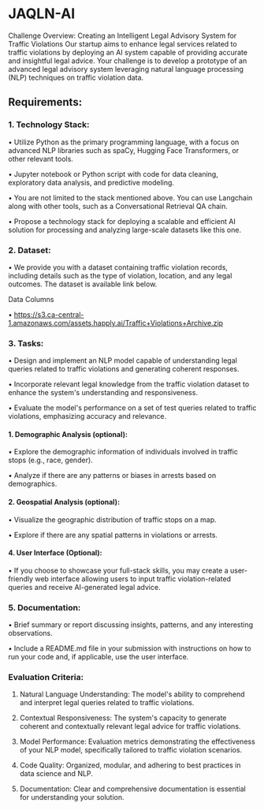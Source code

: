 # JAQLN-AI

Challenge Overview: Creating an Intelligent Legal Advisory System for Traffic Violations
Our startup aims to enhance legal services related to traffic violations by deploying an AI system capable of providing accurate and insightful legal advice. Your challenge is to develop a prototype of an advanced legal advisory system leveraging natural language processing (NLP) techniques on traffic violation data.

## Requirements:
### 1. Technology Stack:
• Utilize Python as the primary programming language, with a focus on advanced NLP libraries such as spaCy, Hugging Face Transformers, or other relevant tools.

• Jupyter notebook or Python script with code for data cleaning, exploratory data analysis, and predictive modeling.

• You are not limited to the stack mentioned above. You can use Langchain along with other tools, such as a Conversational Retrieval QA chain.

• Propose a technology stack for deploying a scalable and efficient AI solution for processing and analyzing large-scale datasets like this one.

### 2. Dataset:
• We provide you with a dataset containing traffic violation records, including details such as the type of violation, location, and any legal outcomes. The dataset is available link below.

Data Columns

• https://s3.ca-central-1.amazonaws.com/assets.happly.ai/Traffic+Violations+Archive.zip

### 3. Tasks:
• Design and implement an NLP model capable of understanding legal queries related to traffic violations and generating coherent responses.

• Incorporate relevant legal knowledge from the traffic violation dataset to enhance the system's understanding and responsiveness.

• Evaluate the model's performance on a set of test queries related to traffic violations, emphasizing accuracy and relevance.


#### 1. Demographic Analysis (optional):
• Explore the demographic information of individuals involved in traffic stops (e.g., race, gender).

• Analyze if there are any patterns or biases in arrests based on demographics.

#### 2. Geospatial Analysis (optional):
• Visualize the geographic distribution of traffic stops on a map.

• Explore if there are any spatial patterns in violations or arrests.

#### 4. User Interface (Optional):
• If you choose to showcase your full-stack skills, you may create a user-friendly web interface allowing users to input traffic violation-related queries and receive AI-generated legal advice.

### 5. Documentation:
• Brief summary or report discussing insights, patterns, and any interesting observations.

• Include a README.md file in your submission with instructions on how to run your code and, if applicable, use the user interface.



### Evaluation Criteria:
1. Natural Language Understanding: The model's ability to comprehend and interpret legal queries related to traffic violations.

2. Contextual Responsiveness: The system's capacity to generate coherent and contextually relevant legal advice for traffic violations.

3. Model Performance: Evaluation metrics demonstrating the effectiveness of your NLP model, specifically tailored to traffic violation scenarios.

4. Code Quality: Organized, modular, and adhering to best practices in data science and NLP.

5. Documentation: Clear and comprehensive documentation is essential for understanding your solution.